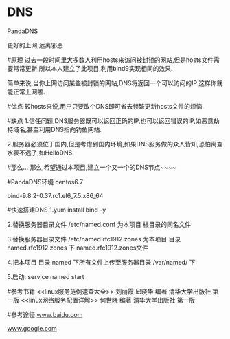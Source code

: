 # DNS
PandaDNS

更好的上网,远离邪恶

#原理
过去一段时间里大多数人利用hosts来访问被封锁的网站,但是hosts文件需要常常更新,所以本人建立了此项目,利用bind9实现相同的效果.

简单来说,当你上网访问某些被封锁的网站,DNS将返回一个可以访问的IP.这样你就能正常上网啦.

#优点
较hosts来说,用户只要改个DNS即可省去频繁更新hosts文件的烦恼.

#缺点
1.信任问题,DNS服务器既可以返回正确的IP,也可以返回错误的IP,如恶意劫持域名,甚至利用DNS指向钓鱼网站.

2.服务器必须位于国内,但是考虑到国内环境,如果DNS服务做的众人皆知,恐怕离查水表不远了,如HelloDNS.

#那么...
那么,希望通过本项目,建立一个又一个的DNS节点~~~~

#PandaDNS环境
centos6.7

bind-9.8.2-0.37.rc1.el6_7.5.x86_64

#快速搭建DNS
1.yum install bind -y

2.替换服务器目录文件 /etc/named.conf 为本项目 根目录的同名文件

3.替换服务器目录文件 /etc/named.rfc1912.zones 为本项目 目录 named.rfc1912.zones 下 named.rfc1912.zones文件

4.把本项目 目录 named 下所有文件上传至服务器目录 /var/named/ 下

5.启动: service named start

#参考书籍
<<linux服务范例速查大全>> 刘丽霞 邱晓华 编著  清华大学出版社 第一版
<<linux网络服务配置详解>> 何世晓 编著 清华大学出版社  第一版

#参考途径
www.baidu.com

www.google.com
